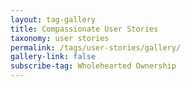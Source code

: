 ```yaml
---
layout: tag-gallery
title: Compassionate User Stories
taxonomy: user stories
permalink: /tags/user-stories/gallery/
gallery-link: false
subscribe-tag: Wholehearted Ownership
---
```

